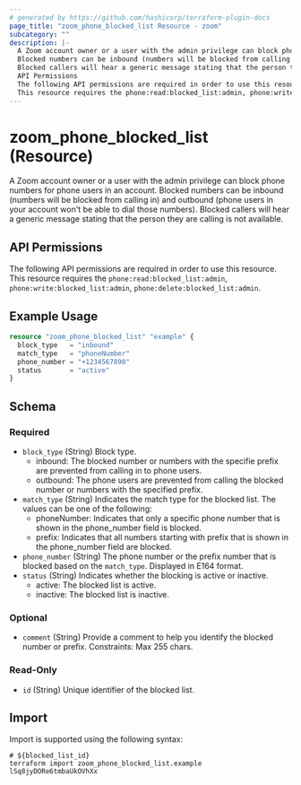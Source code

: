 ```yaml
---
# generated by https://github.com/hashicorp/terraform-plugin-docs
page_title: "zoom_phone_blocked_list Resource - zoom"
subcategory: ""
description: |-
  A Zoom account owner or a user with the admin privilege can block phone numbers for phone users in an account.
  Blocked numbers can be inbound (numbers will be blocked from calling in) and outbound (phone users in your account won't be able to dial those numbers).
  Blocked callers will hear a generic message stating that the person they are calling is not available.
  API Permissions
  The following API permissions are required in order to use this resource.
  This resource requires the phone:read:blocked_list:admin, phone:write:blocked_list:admin, phone:delete:blocked_list:admin.
---
```


# zoom_phone_blocked_list (Resource)

A Zoom account owner or a user with the admin privilege can block phone numbers for phone users in an account.
Blocked numbers can be inbound (numbers will be blocked from calling in) and outbound (phone users in your account won't be able to dial those numbers).
Blocked callers will hear a generic message stating that the person they are calling is not available.

## API Permissions
The following API permissions are required in order to use this resource.
This resource requires the `phone:read:blocked_list:admin`, `phone:write:blocked_list:admin`, `phone:delete:blocked_list:admin`.

## Example Usage

```terraform
resource "zoom_phone_blocked_list" "example" {
  block_type   = "inbound"
  match_type   = "phoneNumber"
  phone_number = "+1234567890"
  status       = "active"
}
```

<!-- schema generated by tfplugindocs -->
## Schema

### Required

- `block_type` (String) Block type.
  - inbound: The blocked number or numbers with the specifie prefix are prevented from calling in to phone users.
  - outbound: The phone users  are prevented from calling the blocked number or numbers with the specified prefix.
- `match_type` (String) Indicates the match type for the blocked list. The values can be one of the following:
  - phoneNumber: Indicates that only a specific phone number that is shown in the phone_number field is blocked.
  - prefix: Indicates that all numbers starting with prefix that is shown in the phone_number field are blocked.
- `phone_number` (String) The phone number or the prefix number that is blocked based on the `match_type`. Displayed in E164 format.
- `status` (String) Indicates whether the blocking is active or inactive.
  - active: The blocked list is active.
  - inactive: The blocked list is inactive.

### Optional

- `comment` (String) Provide a comment to help you identify the blocked number or prefix. Constraints: Max 255 chars.

### Read-Only

- `id` (String) Unique identifier of the blocked list.

## Import

Import is supported using the following syntax:

```shell
# ${blocked_list_id}
terraform import zoom_phone_blocked_list.example lSq8jyDORe6tmbaUkOVhXx
```
